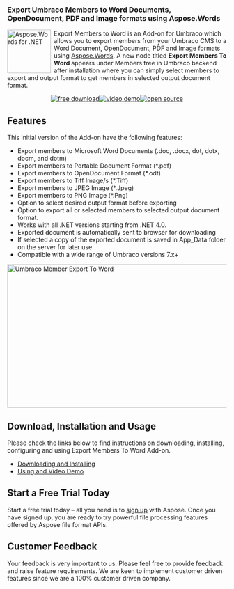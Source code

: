 <h3>Export Umbraco Members to Word Documents, OpenDocument, PDF and Image formats using Aspose.Words</h3>
<p><a href="https://products.aspose.com/words/net"><img style="float: left; padding-right: 7px;" title="aspose-Words-for-net_100" src="https://www.aspose.com/blogs/wp-content/uploads/2013/09/aspose-Words-for-net-e1378287014402.png" alt="Aspose.Words for .NET" width="100" height="100" /></a>Export Members to Word is an Add-on for Umbraco which allows you to export members from your Umbraco CMS to a Word Document, OpenDocument, PDF and Image formats using <a href="https://products.aspose.com/words/net">Aspose.Words</a>. A new node titled <strong>Export Members To Word </strong>appears under Members tree in Umbraco backend after installation where you can simply select members to export and output format to get members in selected output document format.</p>
<p style="text-align: center;"><a title="Free Download - Umbraco Export Members to Word" href="https://asposewordsumbraco.codeplex.com/releases/"><img title="Free Download - Umbraco Export Members to Word" src="http://cdn.aspose.com/Images/marketplace/free-download-icon-aspose-mp.png" alt="free download" /></a><a title="Video Demo - Umbraco Export Members to Word" href="https://www.youtube.com/watch?v=BoUwTc2bnEI"><img title="Video Demo - Umbraco Export Members to Word" src="https://cdn.aspose.com/Images/marketplace/video-demo-icon-aspose-mp.png" alt="video demo" /></a><a title="Source Code - Umbraco Export Members to Word" href="https://asposewordsumbraco.codeplex.com/SourceControl/latest#Aspose.UmbracoMemberExportToWord/"><img title="Source Code - Umbraco Export Members to Word" src="https://cdn.aspose.com/Images/marketplace/open-source-icon-aspose-mp.png" alt="open source" /></a></p>
<h2>Features</h2>
<p>This initial version of the Add-on have the following features:</p>
<ul>
            <li>Export members to Microsoft Word Documents (.doc, .docx, dot, dotx, docm, and dotm)</li>
            <li>Export members to Portable Document Format (*.pdf)</li>
            <li>Export members to OpenDocument Format (*.odt)</li>
            <li>Export members to Tiff  Image/s (*.Tiff)</li>
            <li>Export members to JPEG Image (*.Jpeg)</li>
            <li>Export members to PNG Image (*.Png)</li>
            <li>Option to select desired output format before exporting</li>
            <li>Option to export all or selected members to selected output document format.</li>
            <li>Works with all .NET versions starting from .NET 4.0.</li>
            <li>Exported document is automatically sent to browser for downloading</li>
            <li>If selected a copy of the exported document is saved in App_Data folder on the server for later use.</li>
            <li>Compatible with a wide range of Umbraco versions 7.x+</li>
</ul>
<p><a href="https://docs.aspose.com/display/wordsnet/Umbraco+Export+Members+to+Word"><img style="display: block; margin-left: auto; margin-right: auto;" title="Umbraco Member Export To Word" src="https://www.aspose.com/blogs/wp-content/uploads/2016/03/UmbracoMemberExportToWordS.png" alt="Umbraco Member Export To Word" width="600" height="330" /></a></p>
<h2>Download, Installation and Usage</h2>
<p>Please check the links below to find instructions on downloading, installing, configuring and using Export Members To Word Add-on.</p>
<ul>
<li><a href="https://docs.aspose.com/display/wordsnet/Umbraco+Export+Members+to+Word#UmbracoExportMemberstoWord-Downloading">Downloading and Installing </a></li>
<li><a href="https://docs.aspose.com/display/wordsnet/Umbraco+Export+Members+to+Word#UmbracoExportMemberstoWord-VideoDemo">Using and Video Demo</a></li>
</ul>
<h2>Start a Free Trial Today</h2>
<p>Start a free trial today &ndash; all you need is to <a href="https://id.dynabic.com/signup?clientId=prod.discourse.aspose&redirectUrl=https://forum.aspose.com/session/sso"> sign up</a> with Aspose. Once you have signed up, you are ready to try powerful file processing features offered by Aspose file format APIs.</p>
<h2>Customer Feedback</h2>
<p>Your feedback is very important to us. Please feel free to provide feedback and raise feature requirements. We are keen to implement customer driven features since we are a 100% customer driven company.</p>
